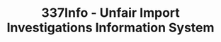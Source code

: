 ---
layout: default
bigquery: https://console.cloud.google.com/bigquery?p=patents-public-data&d=usitc_investigations&page=dataset&project=sheets-management-319211
citation: US International Trade Commission 337Info Unfair Import Investigations Information
  System
contributors: US International Trade Comission
cost: None
description: US International Trade Commission 337Info Unfair Import Investigations
  Information System contains data on investigations done under Section 337. Section
  337 declares the infringement of certain statutory intellectual property rights
  and other forms of unfair competition in import trade to be unlawful practices.
  Most Section 337 investigations involve allegations of patent or registered trademark
  infringement.
documentation: FAQ and tutorial available on the site
last_edit: 04/11/2022, 22:26:16
location: https://pubapps2.usitc.gov/337external/
maintained_by: US International Trade Comission
schema_fields:
- cafcAppeals
- ouiiAttorney
- endDateMarkmanHearing
- publication_number
- patentNumbers
- trademarkNumbers
- currentActiveALJ
- teoProceedingInvolved
- gcAttorney
- scheduledStartDateEvidHear
- startDateMarkmanHearing
- teoReliefGranted
- ouiiParticipation
- teoIdDueDate
- internalRemand
- dateComplaintFiled
- dateOfPublicationFrNotice
- finalDetNoViolation
- complainant
- finalIdOnViolationIssue
- htsNumbers
- actualStartDateEvidHear
- teoIdIssueDate
- investigationTermDate
- docketNo
- invUnfairAct
- copyrightNumbers
- respondent
- scheduledEndDateEvidHear
- finalIdOnViolationDue
- id
- actualEndDateEvidHear
- dateCreated
- issueDateOtherNonFinal
- lastUpdated
- currentStatus
- investigationType
- title
- finalDetViolation
- patentNumber
- markmanHearing
- aljAssigned
- investigationNo
- targetDate
shortname: unfair_import_investigations
tags:
- import
- legal
- trade
timeframe: 2008-2021 (prior to 2008 downloadable as a JSON file)
title: 337Info - Unfair Import Investigations Information System
uuid: 2721f5ec-e599-4890-9265-9706719fc71e
---